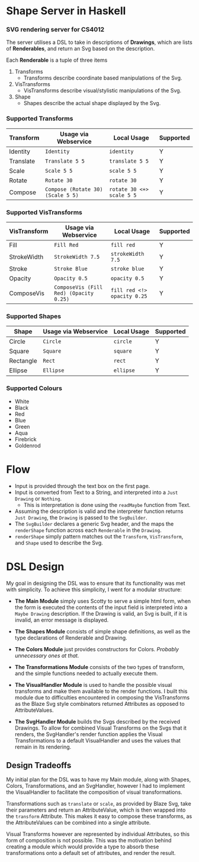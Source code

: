 # Shape Server in Haskell

### SVG rendering server for CS4012

The server utilises a DSL to take in descriptions of **Drawings**, which are lists of **Renderables**, and return an Svg based on the description.

Each **Renderable** is a tuple of three items
1. Transforms
	* Transforms describe coordinate based manipulations of the Svg.
2. VisTransforms
	* VisTransforms describe visual/stylistic manipulations of the Svg.
3. Shape
	* Shapes describe the actual shape displayed by the Svg.

### Supported Transforms

Transform | Usage via Webservice | Local Usage | Supported
---------|--------|---------|------------
Identity | `Identity` | `identity` | Y
Translate | `Translate 5 5` | `translate 5 5` | Y
Scale | `Scale 5 5` | `scale 5 5` | Y
Rotate | `Rotate 30` | `rotate 30` | Y
Compose | `Compose (Rotate 30) (Scale 5 5)` | `rotate 30 <+> scale 5 5` | Y

### Supported VisTransforms

VisTransform | Usage via Webservice | Local Usage | Supported
-------------|-------|---------|-------------
Fill | `Fill Red` | `fill red` | Y
StrokeWidth | `StrokeWidth 7.5` | `strokeWidth 7.5` | Y
Stroke | `Stroke Blue` | `stroke blue` | Y
Opacity | `Opacity 0.5` | `opacity 0.5` | Y
ComposeVis | `ComposeVis (Fill Red) (Opacity 0.25)` | `fill red <!> opacity 0.25` | Y

### Supported Shapes

Shape | Usage via Webservice | Local Usage | Supported
------|--------|------|-----
Circle | `Circle` | `circle` | Y
Square | `Square` | `square` | Y
Rectangle | `Rect` | `rect` | Y
Ellipse | `Ellipse` | `ellipse` | Y

### Supported Colours
* White
* Black
* Red
* Blue
* Green
* Aqua
* Firebrick
* Goldenrod

# Flow

* Input is provided through the text box on the first page.
* Input is converted from Text to a String, and interpreted into a `Just Drawing` or `Nothing`.
	* This is interpretation is done using the `readMaybe` function from Text.
* Assuming the description is valid and the interpreter function returns `Just Drawing`, the `Drawing` is passed to the `SvgBuilder`.
* The `SvgBuilder` declares a generic Svg header, and the maps the `renderShape` function across each `Renderable` in the `Drawing`.
* `renderShape` simply pattern matches out the `Transform`, `VisTransform`, and `Shape` used to describe the Svg.

# DSL Design

My goal in designing the DSL was to ensure that its functionality was met with simplicity. To achieve this simplicity, I went for a modular structure:

* **The Main Module** simply uses Scotty to serve a simple html form, when the form is executed the contents of the input field is interpreted into a `Maybe Drawing` description. If the Drawing is valid, an Svg is built, if it is invalid, an error message is displayed.

* **The Shapes Module** consists of simple shape definitions, as well as the type declarations of Renderable and Drawing.

* **The Colors Module** just provides constructors for Colors. *Probably unnecessary ones at that.*

* **The Transformations Module** consists of the two types of transform, and the simple functions needed to actually execute them.

* **The VisualHandler Module** is used to handle the possible visual transforms and make them available to the render functions. I built this module due to difficulties encountered in composing the VisTransforms as the Blaze Svg style combinators returned Attributes as opposed to AttributeValues.

* **The SvgHandler Module** builds the Svgs described by the received Drawings. To allow for combined Visual Transforms on the Svgs that it renders, the SvgHandler's render function applies the Visual Transformations to a default VisualHandler and uses the values that remain in its rendering.

## Design Tradeoffs

My initial plan for the DSL was to have my Main module, along with Shapes, Colors, Transformations, and an SvgHandler, however I had to implement the VisualHandler to facilitate the composition of visual transformations.

Transformations such as `translate` or `scale`, as provided by Blaze Svg, take their parameters and return an AttributeValue, which is then wrapped into the `transform` Attribute. This makes it easy to compose these transforms, as the AttributeValues can be combined into a single attribute.

Visual Transforms however are represented by individual Attributes, so this form of composition is not possible. This was the motivation behind creating a module which would provide a type to absorb these transformations onto a default set of attributes, and render the result.
